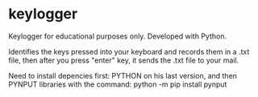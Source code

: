 # keylogger
Keylogger for educational purposes only. Developed with Python.

Identifies the keys pressed into your keyboard and records them in a .txt file, then after you press "enter" key, it sends the .txt file to your mail.

Need to install depencies first: PYTHON on his last version, and then PYNPUT libraries with the command: python -m pip install pynput
